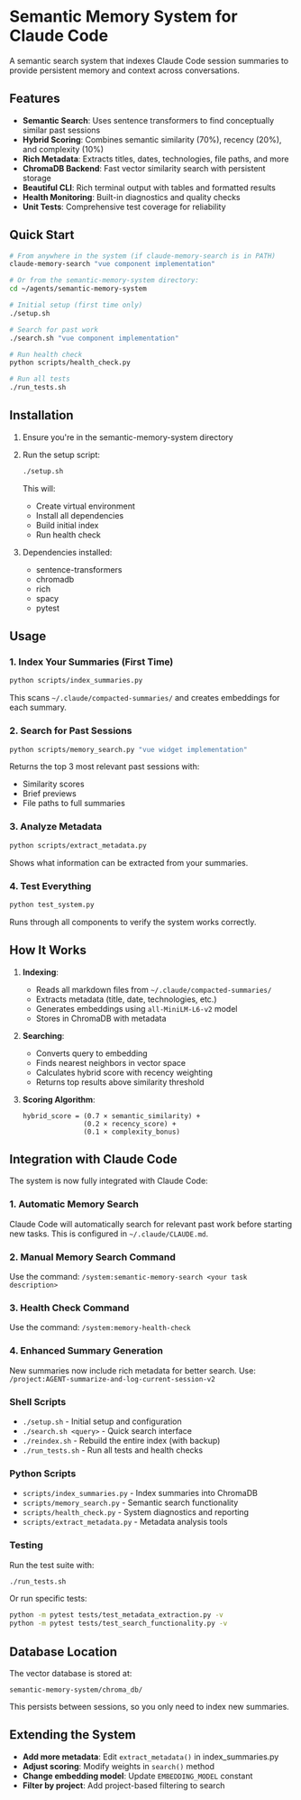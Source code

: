# Semantic Memory System for Claude Code

A semantic search system that indexes Claude Code session summaries to provide persistent memory and context across conversations.

## Features

- **Semantic Search**: Uses sentence transformers to find conceptually similar past sessions
- **Hybrid Scoring**: Combines semantic similarity (70%), recency (20%), and complexity (10%)
- **Rich Metadata**: Extracts titles, dates, technologies, file paths, and more
- **ChromaDB Backend**: Fast vector similarity search with persistent storage
- **Beautiful CLI**: Rich terminal output with tables and formatted results
- **Health Monitoring**: Built-in diagnostics and quality checks
- **Unit Tests**: Comprehensive test coverage for reliability

## Quick Start

```bash
# From anywhere in the system (if claude-memory-search is in PATH)
claude-memory-search "vue component implementation"

# Or from the semantic-memory-system directory:
cd ~/agents/semantic-memory-system

# Initial setup (first time only)
./setup.sh

# Search for past work
./search.sh "vue component implementation"

# Run health check
python scripts/health_check.py

# Run all tests
./run_tests.sh
```

## Installation

1. Ensure you're in the semantic-memory-system directory
2. Run the setup script:
   ```bash
   ./setup.sh
   ```
   This will:
   - Create virtual environment
   - Install all dependencies
   - Build initial index
   - Run health check

3. Dependencies installed:
   - sentence-transformers
   - chromadb
   - rich
   - spacy
   - pytest

## Usage

### 1. Index Your Summaries (First Time)

```bash
python scripts/index_summaries.py
```

This scans `~/.claude/compacted-summaries/` and creates embeddings for each summary.

### 2. Search for Past Sessions

```bash
python scripts/memory_search.py "vue widget implementation"
```

Returns the top 3 most relevant past sessions with:
- Similarity scores
- Brief previews
- File paths to full summaries

### 3. Analyze Metadata

```bash
python scripts/extract_metadata.py
```

Shows what information can be extracted from your summaries.

### 4. Test Everything

```bash
python test_system.py
```

Runs through all components to verify the system works correctly.

## How It Works

1. **Indexing**: 
   - Reads all markdown files from `~/.claude/compacted-summaries/`
   - Extracts metadata (title, date, technologies, etc.)
   - Generates embeddings using `all-MiniLM-L6-v2` model
   - Stores in ChromaDB with metadata

2. **Searching**:
   - Converts query to embedding
   - Finds nearest neighbors in vector space
   - Calculates hybrid score with recency weighting
   - Returns top results above similarity threshold

3. **Scoring Algorithm**:
   ```
   hybrid_score = (0.7 × semantic_similarity) + 
                  (0.2 × recency_score) + 
                  (0.1 × complexity_bonus)
   ```

## Integration with Claude Code

The system is now fully integrated with Claude Code:

### 1. Automatic Memory Search
Claude Code will automatically search for relevant past work before starting new tasks. This is configured in `~/.claude/CLAUDE.md`.

### 2. Manual Memory Search Command
Use the command: `/system:semantic-memory-search <your task description>`

### 3. Health Check Command
Use the command: `/system:memory-health-check`

### 4. Enhanced Summary Generation
New summaries now include rich metadata for better search. Use:
`/project:AGENT-summarize-and-log-current-session-v2`

### Shell Scripts

- `./setup.sh` - Initial setup and configuration
- `./search.sh <query>` - Quick search interface
- `./reindex.sh` - Rebuild the entire index (with backup)
- `./run_tests.sh` - Run all tests and health checks

### Python Scripts

- `scripts/index_summaries.py` - Index summaries into ChromaDB
- `scripts/memory_search.py` - Semantic search functionality
- `scripts/health_check.py` - System diagnostics and reporting
- `scripts/extract_metadata.py` - Metadata analysis tools

### Testing

Run the test suite with:
```bash
./run_tests.sh
```

Or run specific tests:
```bash
python -m pytest tests/test_metadata_extraction.py -v
python -m pytest tests/test_search_functionality.py -v
```

## Database Location

The vector database is stored at:
```
semantic-memory-system/chroma_db/
```

This persists between sessions, so you only need to index new summaries.

## Extending the System

- **Add more metadata**: Edit `extract_metadata()` in index_summaries.py
- **Adjust scoring**: Modify weights in `search()` method
- **Change embedding model**: Update `EMBEDDING_MODEL` constant
- **Filter by project**: Add project-based filtering to search